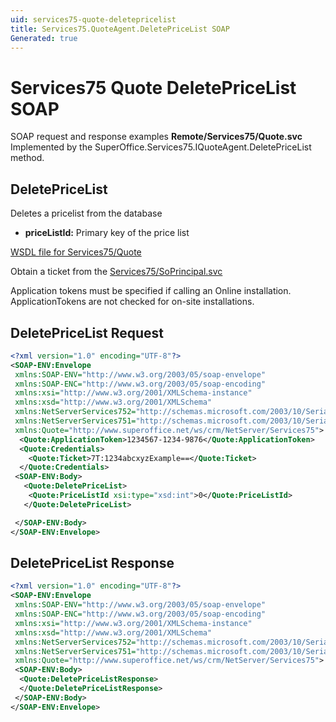 ```yaml
---
uid: services75-quote-deletepricelist
title: Services75.QuoteAgent.DeletePriceList SOAP
Generated: true
---
```


# Services75 Quote DeletePriceList SOAP

SOAP request and response examples **Remote/Services75/Quote.svc**
Implemented by the <see cref="M:SuperOffice.Services75.IQuoteAgent.DeletePriceList">SuperOffice.Services75.IQuoteAgent.DeletePriceList</see> method.

## DeletePriceList

Deletes a pricelist from the database

* **priceListId:** Primary key of the price list



[WSDL file for Services75/Quote](../Services75-Quote.md)

Obtain a ticket from the [Services75/SoPrincipal.svc](../SoPrincipal/SoPrincipal.md)

Application tokens must be specified if calling an Online installation. ApplicationTokens are not checked for on-site installations.

## DeletePriceList Request

```xml
<?xml version="1.0" encoding="UTF-8"?>
<SOAP-ENV:Envelope
 xmlns:SOAP-ENV="http://www.w3.org/2003/05/soap-envelope"
 xmlns:SOAP-ENC="http://www.w3.org/2003/05/soap-encoding"
 xmlns:xsi="http://www.w3.org/2001/XMLSchema-instance"
 xmlns:xsd="http://www.w3.org/2001/XMLSchema"
 xmlns:NetServerServices752="http://schemas.microsoft.com/2003/10/Serialization/Arrays"
 xmlns:NetServerServices751="http://schemas.microsoft.com/2003/10/Serialization/"
 xmlns:Quote="http://www.superoffice.net/ws/crm/NetServer/Services75">
  <Quote:ApplicationToken>1234567-1234-9876</Quote:ApplicationToken>
  <Quote:Credentials>
    <Quote:Ticket>7T:1234abcxyzExample==</Quote:Ticket>
  </Quote:Credentials>
 <SOAP-ENV:Body>
   <Quote:DeletePriceList>
    <Quote:PriceListId xsi:type="xsd:int">0</Quote:PriceListId>
   </Quote:DeletePriceList>

 </SOAP-ENV:Body>
</SOAP-ENV:Envelope>

```


## DeletePriceList Response

```xml
<?xml version="1.0" encoding="UTF-8"?>
<SOAP-ENV:Envelope
 xmlns:SOAP-ENV="http://www.w3.org/2003/05/soap-envelope"
 xmlns:SOAP-ENC="http://www.w3.org/2003/05/soap-encoding"
 xmlns:xsi="http://www.w3.org/2001/XMLSchema-instance"
 xmlns:xsd="http://www.w3.org/2001/XMLSchema"
 xmlns:NetServerServices752="http://schemas.microsoft.com/2003/10/Serialization/Arrays"
 xmlns:NetServerServices751="http://schemas.microsoft.com/2003/10/Serialization/"
 xmlns:Quote="http://www.superoffice.net/ws/crm/NetServer/Services75">
 <SOAP-ENV:Body>
  <Quote:DeletePriceListResponse>
  </Quote:DeletePriceListResponse>
 </SOAP-ENV:Body>
</SOAP-ENV:Envelope>

```

